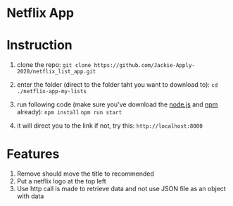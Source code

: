 # Netflix App

# Instruction
  1. clone the repo:
  ```git clone https://github.com/Jackie-Apply-2020/netflix_list_app.git```
  
  2. enter the folder (direct to the folder taht you want to download to):
  ```cd ./netflix-app-my-lists```
  
  3. run following code (make sure you've download the [node.js](https://nodejs.org/en/download/) and [npm](https://www.npmjs.com/get-npm) already):
  ``` npm install ```
  ``` npm run start ```
  
  4. it will direct you to the link if not, try this:
  ``` http://localhost:8000 ```

# Features

  1. Remove should move the title to recommended
  2. Put a netflix logo at the top left
  3. Use http call is made to retrieve data and not use JSON file as an object with data

